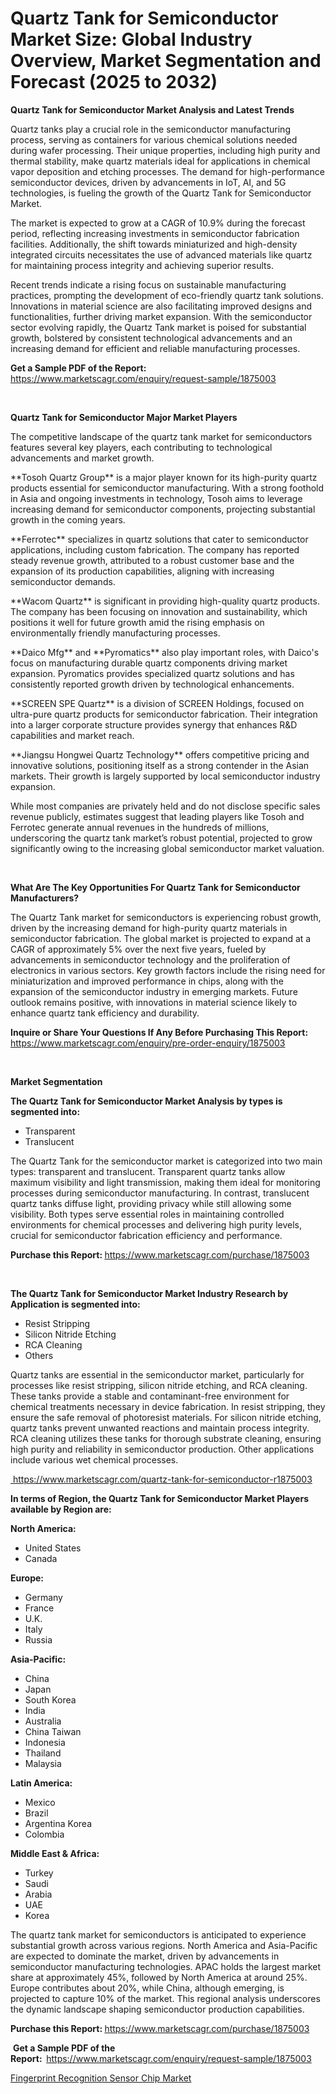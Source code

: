 <p><h1>Quartz Tank for Semiconductor Market Size: Global Industry Overview, Market Segmentation and Forecast (2025 to 2032)</h1></p><p><strong>Quartz Tank for Semiconductor Market Analysis and Latest Trends</strong></p>
<p><p>Quartz tanks play a crucial role in the semiconductor manufacturing process, serving as containers for various chemical solutions needed during wafer processing. Their unique properties, including high purity and thermal stability, make quartz materials ideal for applications in chemical vapor deposition and etching processes. The demand for high-performance semiconductor devices, driven by advancements in IoT, AI, and 5G technologies, is fueling the growth of the Quartz Tank for Semiconductor Market.</p><p>The market is expected to grow at a CAGR of 10.9% during the forecast period, reflecting increasing investments in semiconductor fabrication facilities. Additionally, the shift towards miniaturized and high-density integrated circuits necessitates the use of advanced materials like quartz for maintaining process integrity and achieving superior results.</p><p>Recent trends indicate a rising focus on sustainable manufacturing practices, prompting the development of eco-friendly quartz tank solutions. Innovations in material science are also facilitating improved designs and functionalities, further driving market expansion. With the semiconductor sector evolving rapidly, the Quartz Tank market is poised for substantial growth, bolstered by consistent technological advancements and an increasing demand for efficient and reliable manufacturing processes.</p></p>
<p><strong>Get a Sample PDF of the Report:&nbsp;</strong> <a href="https://www.marketscagr.com/enquiry/request-sample/1875003?utm_campaign=3221&utm_medium=2&utm_source=Github&utm_content=ia&utm_term=07042025&utm_id=quartz-tank-for-semiconductor">https://www.marketscagr.com/enquiry/request-sample/1875003</a></p>
<p>&nbsp;</p>
<p><strong>Quartz Tank for Semiconductor Major Market Players</strong></p>
<p><p>The competitive landscape of the quartz tank market for semiconductors features several key players, each contributing to technological advancements and market growth. </p><p>**Tosoh Quartz Group** is a major player known for its high-purity quartz products essential for semiconductor manufacturing. With a strong foothold in Asia and ongoing investments in technology, Tosoh aims to leverage increasing demand for semiconductor components, projecting substantial growth in the coming years.</p><p>**Ferrotec** specializes in quartz solutions that cater to semiconductor applications, including custom fabrication. The company has reported steady revenue growth, attributed to a robust customer base and the expansion of its production capabilities, aligning with increasing semiconductor demands. </p><p>**Wacom Quartz** is significant in providing high-quality quartz products. The company has been focusing on innovation and sustainability, which positions it well for future growth amid the rising emphasis on environmentally friendly manufacturing processes.</p><p>**Daico Mfg** and **Pyromatics** also play important roles, with Daico's focus on manufacturing durable quartz components driving market expansion. Pyromatics provides specialized quartz solutions and has consistently reported growth driven by technological enhancements.</p><p>**SCREEN SPE Quartz** is a division of SCREEN Holdings, focused on ultra-pure quartz products for semiconductor fabrication. Their integration into a larger corporate structure provides synergy that enhances R&D capabilities and market reach.</p><p>**Jiangsu Hongwei Quartz Technology** offers competitive pricing and innovative solutions, positioning itself as a strong contender in the Asian markets. Their growth is largely supported by local semiconductor industry expansion.</p><p>While most companies are privately held and do not disclose specific sales revenue publicly, estimates suggest that leading players like Tosoh and Ferrotec generate annual revenues in the hundreds of millions, underscoring the quartz tank market’s robust potential, projected to grow significantly owing to the increasing global semiconductor market valuation.</p></p>
<p>&nbsp;</p>
<p><strong>What Are The Key Opportunities For Quartz Tank for Semiconductor Manufacturers?</strong></p>
<p><p>The Quartz Tank market for semiconductors is experiencing robust growth, driven by the increasing demand for high-purity quartz materials in semiconductor fabrication. The global market is projected to expand at a CAGR of approximately 5% over the next five years, fueled by advancements in semiconductor technology and the proliferation of electronics in various sectors. Key growth factors include the rising need for miniaturization and improved performance in chips, along with the expansion of the semiconductor industry in emerging markets. Future outlook remains positive, with innovations in material science likely to enhance quartz tank efficiency and durability.</p></p>
<p><strong>Inquire or Share Your Questions If Any Before Purchasing This Report:</strong> <a href="https://www.marketscagr.com/enquiry/pre-order-enquiry/1875003?utm_campaign=3221&utm_medium=2&utm_source=Github&utm_content=ia&utm_term=07042025&utm_id=quartz-tank-for-semiconductor">https://www.marketscagr.com/enquiry/pre-order-enquiry/1875003</a></p>
<p>&nbsp;</p>
<p><strong>Market Segmentation</strong></p>
<p><strong>The Quartz Tank for Semiconductor Market Analysis by types is segmented into:</strong></p>
<p><ul><li>Transparent</li><li>Translucent</li></ul></p>
<p><p>The Quartz Tank for the semiconductor market is categorized into two main types: transparent and translucent. Transparent quartz tanks allow maximum visibility and light transmission, making them ideal for monitoring processes during semiconductor manufacturing. In contrast, translucent quartz tanks diffuse light, providing privacy while still allowing some visibility. Both types serve essential roles in maintaining controlled environments for chemical processes and delivering high purity levels, crucial for semiconductor fabrication efficiency and performance.</p></p>
<p><strong>Purchase this Report:&nbsp;</strong><a href="https://www.marketscagr.com/purchase/1875003?utm_campaign=3221&utm_medium=2&utm_source=Github&utm_content=ia&utm_term=07042025&utm_id=quartz-tank-for-semiconductor">https://www.marketscagr.com/purchase/1875003</a></p>
<p>&nbsp;</p>
<p><strong>The Quartz Tank for Semiconductor Market Industry Research by Application is segmented into:</strong></p>
<p><ul><li>Resist Stripping</li><li>Silicon Nitride Etching</li><li>RCA Cleaning</li><li>Others</li></ul></p>
<p><p>Quartz tanks are essential in the semiconductor market, particularly for processes like resist stripping, silicon nitride etching, and RCA cleaning. These tanks provide a stable and contaminant-free environment for chemical treatments necessary in device fabrication. In resist stripping, they ensure the safe removal of photoresist materials. For silicon nitride etching, quartz tanks prevent unwanted reactions and maintain process integrity. RCA cleaning utilizes these tanks for thorough substrate cleaning, ensuring high purity and reliability in semiconductor production. Other applications include various wet chemical processes.</p></p>
<p><a href="https://www.marketscagr.com/quartz-tank-for-semiconductor-r1875003?utm_campaign=3221&utm_medium=2&utm_source=Github&utm_content=ia&utm_term=07042025&utm_id=quartz-tank-for-semiconductor">&nbsp;https://www.marketscagr.com/quartz-tank-for-semiconductor-r1875003</a></p>
<p><strong>In terms of Region, the Quartz Tank for Semiconductor Market Players available by Region are:</strong></p>
<p>
    <p> <strong> North America: </strong>
        <ul>
            <li>United States</li>
            <li>Canada</li>
        </ul>
        </p> 
    <p> <strong> Europe: </strong>
        <ul>
            <li>Germany</li>
            <li>France</li>
            <li>U.K.</li>
            <li>Italy</li>
            <li>Russia</li>
        </ul>
        </p> 
    <p> <strong> Asia-Pacific: </strong>
        <ul>
            <li>China</li>
            <li>Japan</li>
            <li>South Korea</li>
            <li>India</li>
            <li>Australia</li>
            <li>China Taiwan</li>
            <li>Indonesia</li>
            <li>Thailand</li>
            <li>Malaysia</li>
        </ul>
        </p> 
    <p> <strong> Latin America: </strong>
        <ul>
            <li>Mexico</li>
            <li>Brazil</li>
            <li>Argentina Korea</li>
            <li>Colombia</li>
        </ul>
        </p> 
    <p> <strong> Middle East & Africa: </strong>
        <ul>
            <li>Turkey</li>
            <li>Saudi</li>
            <li>Arabia</li>
            <li>UAE</li>
            <li>Korea</li>
        </ul>
    </p>
    </p>
<p><p>The quartz tank market for semiconductors is anticipated to experience substantial growth across various regions. North America and Asia-Pacific are expected to dominate the market, driven by advancements in semiconductor manufacturing technologies. APAC holds the largest market share at approximately 45%, followed by North America at around 25%. Europe contributes about 20%, while China, although emerging, is projected to capture 10% of the market. This regional analysis underscores the dynamic landscape shaping semiconductor production capabilities.</p></p>
<p><strong>Purchase this Report: </strong><a href="https://www.marketscagr.com/purchase/1875003?utm_campaign=3221&utm_medium=2&utm_source=Github&utm_content=ia&utm_term=07042025&utm_id=quartz-tank-for-semiconductor">https://www.marketscagr.com/purchase/1875003</a></p>
<p>&nbsp;<strong>Get a Sample PDF of the Report:&nbsp;&nbsp;</strong><a href="https://www.marketscagr.com/enquiry/request-sample/1875003?utm_campaign=3221&utm_medium=2&utm_source=Github&utm_content=ia&utm_term=07042025&utm_id=quartz-tank-for-semiconductor">https://www.marketscagr.com/enquiry/request-sample/1875003</a></p>
<p><strong></strong></p>
<p><p><a href="https://github.com/duscarajlha/Market-Research-Report-List-1/blob/main/fingerprint-recognition-sensor-chip-market.md?utm_campaign=3221&utm_medium=2&utm_source=Github&utm_content=ia&utm_term=07042025&utm_id=quartz-tank-for-semiconductor">Fingerprint Recognition Sensor Chip Market</a></p></p>